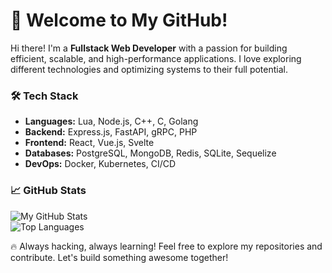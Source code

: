 # 🚀 Welcome to My GitHub!  

Hi there! I'm a **Fullstack Web Developer** with a passion for building efficient, scalable, and high-performance applications. I love exploring different technologies and optimizing systems to their full potential.  

### 🛠 **Tech Stack**  
- **Languages:** Lua, Node.js, C++, C, Golang  
- **Backend:** Express.js, FastAPI, gRPC, PHP
- **Frontend:** React, Vue.js, Svelte  
- **Databases:** PostgreSQL, MongoDB, Redis, SQLite, Sequelize 
- **DevOps:** Docker, Kubernetes, CI/CD  

### 📈 **GitHub Stats**  
![My GitHub Stats](https://github-readme-stats.vercel.app/api?username=0x606&show_icons=true&theme=radical)  
![Top Languages](https://github-readme-stats.vercel.app/api/top-langs/?username=0x606&layout=compact&theme=radical)  

🔥 Always hacking, always learning! Feel free to explore my repositories and contribute. Let's build something awesome together!  
